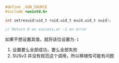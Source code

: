 ```c
#define _GUN_SOURCE
#include <unistd.h>

int setresuid(uid_t ruid,uid_t euid,uid_t suid);

// Return 0 on success,or -1 on error

```

如果不想设置其值，就将该位设置为`-1`

1. 设置要么全部成功，要么全部失败
2. SUSv3 并没有规范这个调用，所以移植性可能有问题